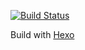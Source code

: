 
[![Build Status][travis-image]][travis-url]

Build with [Hexo](https://hexo.io/)
<!-- 该博客采用[Hexo](https://hexo.io/)构建! 使用[wiki-i18n](https://github.com/xcatliu/hexo-theme-wiki-i18n)主题。
网址：http://w.chuune.cn

# 如何建立一个相同的Wiki

## 安装hexo

``` bash
$ npm install hexo-cli -g
```

该命令安装hexo命令行，可以通过
``` bash
$ hexo --help
```

查看命令行帮助
## 克隆该git项目或主题作者的git博客项目
- 运行命令：

``` bash
$ git clone git@github.com:goumang2010/ChuuneWiki.git
```

或

``` bash
$ git clone git@github.com:xcatliu/js-index.git
```

- 补全nodejs依赖包：

``` bash
$ npm install
```

## 建立自己的GitHub项目
- 在github上建立项目，并获得git地址，如：git@github.com:yourname/project.git(默认已添加SSH key)
- 修改.git/config或使用 ：

``` bash
$ git remote set-url origin git@github.com:yourname/project.git
```

将远程url更改为自己github项目的地址.

- 将master分支推送至远程仓库:

``` bash
$ git checkout master
$ git push origin master
```


## 去除修改原有信息

1. 删除source/_posts/中所有的md文件；
2. 更改_config.yml文件，将站点信息更改为你想要的：
<br /><pre>subtitle:
description:
author: 
author_link:</pre> 
然后更改部署信息：<pre>deploy:
  type: git
  repo: git@github.com:yourname/project.git
  branch: gh-pages
  message:
</pre>这样，运行hexo deploy后，可以自动把编译后的静态网站推送至项目的gh-pages分支，从而完成部署
3. 更改source/CNAME文件
使cname指向你自有的域名，注意域名本身需添加DNS解析，解析cname至yourname.github.io。
4. 更改/themes/wiki-i18n/layout/_partial/jumbotron.ejs
将其中的链接替换为本身项目的。


## 修改样式
结合浏览器调试工具，修改 themes/wiki-i18n/source/css/normalize.css，达到你想要的效果

## 生成并调试
``` bash
$ npm run start
```

在浏览器中打开http://localhost:4000 ,进行查看和迭代修改

## 提交部署
- 将master分支上的更改进行提交
- 运行：

``` bash
$ npm run deploy
```

项目即部署到github page中，通过cname上配置的域名即可查看（该主题不可通过yourname.github.io/project查看，有样式问题）
 -->

[travis-image]: https://img.shields.io/travis/goumang2010/hexo-wiki.svg?style=flat-square
[travis-url]: https://travis-ci.org/goumang2010/hexo-wiki

